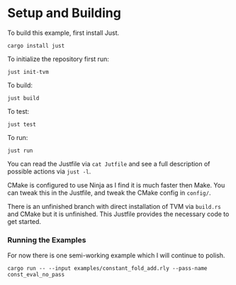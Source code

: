 # Setup and Building
To build this example, first install Just.
```
cargo install just
```

To initialize the repository first run:
```
just init-tvm
```

To build:
```
just build
```

To test:
```
just test
```

To run:
```
just run
```
You can read the Justfile via `cat Jutfile` and see a full description of possible actions
via `just -l`.

CMake is configured to use Ninja as I find it is much faster then Make. You can tweak this
in the Justfile, and tweak the CMake config in `config/`.

There is an unfinished branch with direct installation of TVM via `build.rs` and CMake
but it is unfinished. This Justfile provides the necessary code to get started.

### Running the Examples

For now there is one semi-working example which I will continue to polish.

```
cargo run -- --input examples/constant_fold_add.rly --pass-name const_eval_no_pass
```
